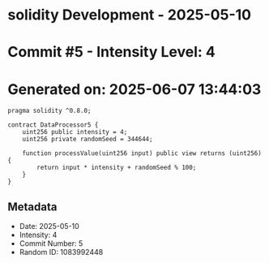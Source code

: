 ﻿# solidity Development - 2025-05-10
# Commit #5 - Intensity Level: 4
# Generated on: 2025-06-07 13:44:03
```solidity
pragma solidity ^0.8.0;

contract DataProcessor5 {
    uint256 public intensity = 4;
    uint256 private randomSeed = 344644;

    function processValue(uint256 input) public view returns (uint256) {
        return input * intensity + randomSeed % 100;
    }
}
```
## Metadata
- Date: 2025-05-10
- Intensity: 4
- Commit Number: 5
- Random ID: 1083992448
